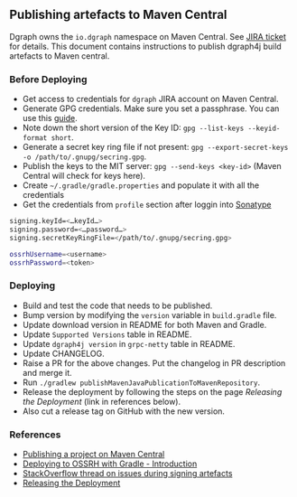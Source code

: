 ## Publishing artefacts to Maven Central

Dgraph owns the `io.dgraph` namespace on Maven Central. See [JIRA ticket][jira] for details. This
document contains instructions to publish dgraph4j build artefacts to Maven central.

[jira]: https://issues.sonatype.org/browse/OSSRH-35895

### Before Deploying

- Get access to credentials for `dgraph` JIRA account on Maven Central.
- Generate GPG credentials. Make sure you set a passphrase. You can use this
  [guide](https://help.github.com/en/articles/generating-a-new-gpg-key).
- Note down the short version of the Key ID: `gpg --list-keys --keyid-format short`.
- Generate a secret key ring file if not present:
  `gpg --export-secret-keys -o /path/to/.gnupg/secring.gpg`.
- Publish the keys to the MIT server: `gpg --send-keys <key-id>` (Maven Central will check for keys
  here).
- Create `~/.gradle/gradle.properties` and populate it with all the credentials
- Get the credentials from `profile` section after loggin into [Sonatype](https://oss.sonatype.org/)

```sh
signing.keyId=<…keyId…>
signing.password=<…password…>
signing.secretKeyRingFile=</path/to/.gnupg/secring.gpg>

ossrhUsername=<username>
ossrhPassword=<token>
```

### Deploying

- Build and test the code that needs to be published.
- Bump version by modifying the `version` variable in `build.gradle` file.
- Update download version in README for both Maven and Gradle.
- Update `Supported Versions` table in README.
- Update `dgraph4j version` in `grpc-netty` table in README.
- Update CHANGELOG.
- Raise a PR for the above changes. Put the changelog in PR description and merge it.
- Run `./gradlew publishMavenJavaPublicationToMavenRepository`.
- Release the deployment by following the steps on the page _Releasing the Deployment_ (link in
  references below).
- Also cut a release tag on GitHub with the new version.

### References

- [Publishing a project on Maven Central](https://medium.com/@nmauti/publishing-a-project-on-maven-central-8106393db2c3)
- [Deploying to OSSRH with Gradle - Introduction](http://central.sonatype.org/pages/gradle.html)
- [StackOverflow thread on issues during signing artefacts](https://stackoverflow.com/questions/27936119/gradle-uploadarchives-task-unable-to-read-secret-key)
- [Releasing the Deployment](http://central.sonatype.org/pages/releasing-the-deployment.html)
